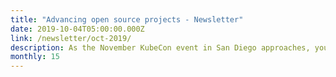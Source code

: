```yaml
---
title: "Advancing open source projects - Newsletter"
date: 2019-10-04T05:00:00.000Z
link: /newsletter/oct-2019/
description: As the November KubeCon event in San Diego approaches, you’ll see a lot of exciting things coming from HPE DEV. In this month’s edition, learn more about BlueData and the KubeDirector open source project that helps you run complex, stateful applications on Kubernetes.
monthly: 15
---
```

            